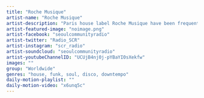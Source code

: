 ```yaml
---
title: "Roche Musique"	
artist-name: "Roche Musique"	
artist-description: "Paris house label Roche Musique have been frequent visitors to Seoul. Roche Musique releases House, R&B, Nu-disco with a real French touch backround. Our artists are all influenced by dance music, but they're all producing with their own style. "	
artist-featured-image: "noimage.png"	
artist-facebook: "seoulcommunityradio"	
artist-twitter: "Radio_SCR"	
artist-instagram: "scr_radio"	
artist-soundcloud: "seoulcommunityradio"	
artist-youtubeChannelID: "UCUjB4nj0j-pYBaYI0sXekfw"	
images: ""	
group: "Worldwide"	
genres: "house, funk, soul, disco, downtempo"	
daily-motion-playlist: ""	
daily-motion-video: "x6unq5c"		
---
```


